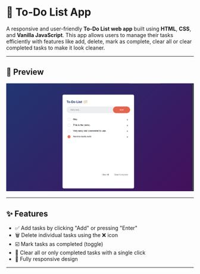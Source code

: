 # 📝 To-Do List App

A responsive and user-friendly **To-Do List web app** built using **HTML**, **CSS**, and **Vanilla JavaScript**. This app allows users to manage their tasks efficiently with features like add, delete, mark as complete, clear all or clear completed tasks to make it look cleaner.

---

## 📸 Preview

<img src="./images/Screenshot.png" alt="To-Do List App Screenshot" width="600"/>

---

## ✨ Features

- ✅ Add tasks by clicking "Add" or pressing "Enter"
- 🗑️ Delete individual tasks using the ❌ icon
- ☑️ Mark tasks as completed (toggle)
- 🧹 Clear all or only completed tasks with a single click
- 📱 Fully responsive design

---

